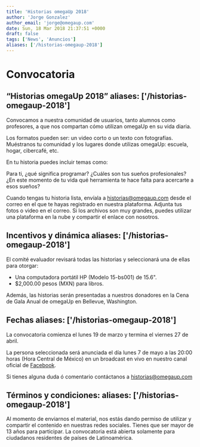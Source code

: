 ```yaml
---
title: 'Historias omegaUp 2018'
author: 'Jorge Gonzalez'
author_email: 'jorge@omegaup.com'
date: Sun, 18 Mar 2018 21:37:51 +0000
draft: false
tags: ['News', 'Anuncios']
aliases: ['/historias-omegaup-2018']
---
```


Convocatoria
============

“Historias omegaUp 2018”
aliases: ['/historias-omegaup-2018']
------------------------

Convocamos a nuestra comunidad de usuarios, tanto alumnos como profesores, a que nos compartan cómo utilizan omegaUp en su vida diaria.

Los formatos pueden ser: un video corto o un texto con fotografías. Muéstranos tu comunidad y los lugares donde utilizas omegaUp: escuela, hogar, cibercafé, etc.

En tu historia puedes incluir temas como:

Para ti, ¿qué significa programar? ¿Cuáles son tus sueños profesionales? ¿En este momento de tu vida qué herramienta te hace falta para acercarte a esos sueños?

Cuando tengas tu historia lista, envíala a [historias@omegaup.com](mailto:historias@omegaup.com) desde el correo en el que te hayas registrado en nuestra plataforma. Adjunta tus fotos o video en el correo. Si los archivos son muy grandes, puedes utilizar una plataforma en la nube y compartir el enlace con nosotros.

Incentivos y dinámica
aliases: ['/historias-omegaup-2018']
---------------------

El comité evaluador revisará todas las historias y seleccionará una de ellas para otorgar:

*   Una computadora portátil HP (Modelo 15-bs001) de 15.6".
*   $2,000.00 pesos (MXN) para libros.

Además, las historias serán presentadas a nuestros donadores en la Cena de Gala Anual de omegaUp en Bellevue, Washington.

Fechas
aliases: ['/historias-omegaup-2018']
------

La convocatoria comienza el lunes 19 de marzo y termina el viernes 27 de abril.

La persona seleccionada será anunciada el día lunes 7 de mayo a las 20:00 horas (Hora Central de México) en un broadcast en vivo en nuestro canal oficial de [Facebook](http://facebook.com/omegaup).

Si tienes alguna duda ó comentario contáctanos a [historias@omegaup.com](mailto:historias@omegaup.com)

Términos y condiciones:
aliases: ['/historias-omegaup-2018']
-----------------------

Al momento de enviarnos el material, nos estás dando permiso de utilizar y compartir el contenido en nuestras redes sociales. Tienes que ser mayor de 13 años para participar. La convocatoria está abierta solamente para ciudadanos residentes de países de Latinoamérica.